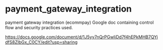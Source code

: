 # payment_gateway_integration
payment gateway integration (ecommpay)
Google doc containing control flow and security practices used.

https://docs.google.com/document/d/1J5yv7nQrPGwIjDd7f4hEPkMHB7QYidfS8ZIbGx_C0CY/edit?usp=sharing
